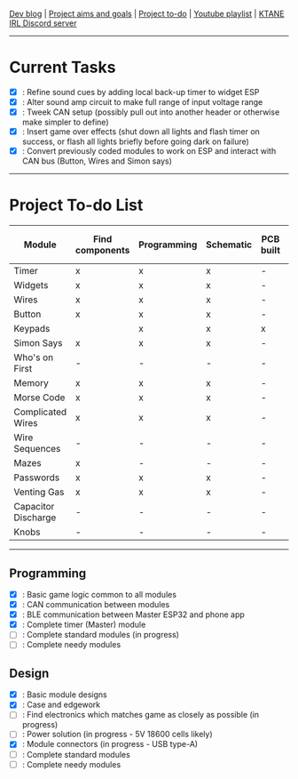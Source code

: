 [Dev blog](devblog.md) | [Project aims and goals](goals.md) | [Project to-do](todo.md) | [Youtube playlist](https://www.youtube.com/watch?v=8m7peVlW2mE&list=PLJqFvAhkcSkkks42zClG5WlvO1khFZCKK) | [KTANE IRL Discord server](https://discord.com/channels/711013430575890432)

---

# Current Tasks

- [x] : Refine sound cues by adding local back-up timer to widget ESP
- [x] : Alter sound amp circuit to make full range of input voltage range
- [x] : Tweek CAN setup (possibly pull out into another header or otherwise make simpler to define)
- [x] : Insert game over effects (shut down all lights and flash timer on success, or flash all lights briefly before going dark on failure)
- [x] : Convert previously coded modules to work on ESP and interact with CAN bus (Button, Wires and Simon says)

---

# Project To-do List

Module | Find components | Programming | Schematic | PCB built | Physical design | Print and build
--- | --- | --- | --- | --- | --- | ---
Timer | x | x | x | - | x | x
Widgets | x | x | x | - | - | -
Wires | x | x | x | - | x | x
Button | x | x | x | - | x | x
Keypads || x | x | x | - | x | x
Simon Says | x | x | x | - | x | x
Who's on First | - | - | - | - | - | -
Memory | x | x | x | - | x | x
Morse Code | x | x | x | - | - | -
Complicated Wires | x | x | x | - | - | -
Wire Sequences | - | - | - | - | - | -
Mazes | x | - | - | - | - | -
Passwords | x | x | x | - | x | x
Venting Gas | x | x | x | - | - | -
Capacitor Discharge | - | - | - | - | - | -
Knobs | - | - | - | - | - | -

---

## Programming

- [x] : Basic game logic common to all modules
- [x] : CAN communication between modules
- [x] : BLE communication between Master ESP32 and phone app
- [x] : Complete timer (Master) module
- [ ] : Complete standard modules (in progress)
- [ ] : Complete needy modules

## Design

- [x] : Basic module designs
- [x] : Case and edgework
- [ ] : Find electronics which matches game as closely as possible (in progress)
- [ ] : Power solution (in progress - 5V 18600 cells likely)
- [x] : Module connectors (in progress - USB type-A)
- [ ] : Complete standard modules
- [ ] : Complete needy modules
